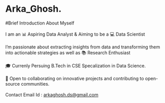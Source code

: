 # Arka_Ghosh.
#Brief Introduction About Myself
<br>
<br>
I am an 📊 Aspiring Data Analyst & Aiming to be a 💻 Data Scientist
<br>
<br>
I’m passionate about extracting insights from data and transforming them into actionable strategies as well as  📚 Research Enthusiast
<br>
<br>
🎓 Currenly Persuing B.Tech in CSE Specalization in Data Science.
<br>
<br>
🚀 Open to collaborating on innovative projects and contributing to open-source communities.
<br>
<br>
Contact Email Id : arkaghosh.ds@gmail.com
